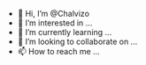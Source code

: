 - 👋 Hi, I’m @Chalvizo
- 👀 I’m interested in ...
- 🌱 I’m currently learning ...
- 💞️ I’m looking to collaborate on ...
- 📫 How to reach me ...

<!---
Chalvizo/Chalvizo is a ✨ special ✨ repository because its `README.md` (this file) appears on your GitHub profile.
You can click the Preview link to take a look at your changes.
--->
